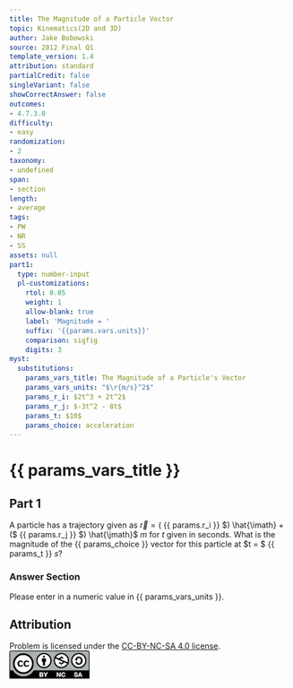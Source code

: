 ```yaml
---
title: The Magnitude of a Particle Vector
topic: Kinematics(2D and 3D)
author: Jake Bobowski
source: 2012 Final Q1
template_version: 1.4
attribution: standard
partialCredit: false
singleVariant: false
showCorrectAnswer: false
outcomes:
- 4.7.3.0
difficulty:
- easy
randomization:
- 2
taxonomy:
- undefined
span:
- section
length:
- average
tags:
- PW
- NR
- SS
assets: null
part1:
  type: number-input
  pl-customizations:
    rtol: 0.05
    weight: 1
    allow-blank: true
    label: 'Magnitude = '
    suffix: '{{params.vars.units}}'
    comparison: sigfig
    digits: 3
myst:
  substitutions:
    params_vars_title: The Magnitude of a Particle's Vector
    params_vars_units: "$\r{m/s}^2$"
    params_r_i: $2t^3 + 2t^2$
    params_r_j: $-3t^2 - 8t$
    params_t: $10$
    params_choice: acceleration
---
```

# {{ params_vars_title }}

## Part 1

A particle has a trajectory given as $\vec{r} = ($ {{ params.r_i }} $) \hat{\imath} + ($ {{ params.r_j }} $) \hat{\jmath}$ $m$ for $t$ given in seconds. What is the magnitude of the {{ params_choice }} vector for this particle at $t = $ {{ params_t }} $s$?

### Answer Section

Please enter in a numeric value in {{ params_vars_units }}.

## Attribution

Problem is licensed under the [CC-BY-NC-SA 4.0 license](https://creativecommons.org/licenses/by-nc-sa/4.0/).<br> ![The Creative Commons 4.0 license requiring attribution-BY, non-commercial-NC, and share-alike-SA license.](https://raw.githubusercontent.com/firasm/bits/master/by-nc-sa.png)